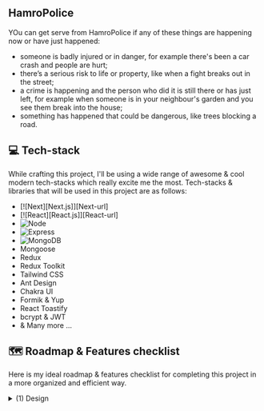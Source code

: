## HamroPolice
YOu can get serve from HamroPolice if any of these things are happening now or have just happened:

   * someone is badly injured or in danger, for example there's been a car crash and people are hurt;
   * there’s a serious risk to life or property, like when a fight breaks out in the street;
   * a crime is happening and the person who did it is still there or has just left, for example when   someone is in your neighbour's garden and you see them break into the house;
   * something has happened that could be dangerous, like trees blocking a road.

## 💻 Tech-stack 

While crafting this project, I'll be using a wide range of awesome & cool modern tech-stacks which really excite me the most. Tech-stacks & libraries that will be used in this project are as follows:

* [![Next][Next.js]][Next-url]
* [![React][React.js]][React-url]
* ![Node](https://img.shields.io/badge/Node.js-339933?style=for-the-badge&logo=nodedotjs&logoColor=white)
* ![Express](https://img.shields.io/badge/Express.js-000000?style=for-the-badge&logo=express&logoColor=white)
* ![MongoDB](https://img.shields.io/badge/MongoDB-4EA94B?style=for-the-badge&logo=mongodb&logoColor=white)
* Mongoose
* Redux
* Redux Toolkit 
* Tailwind CSS
* Ant Design
* Chakra UI
* Formik & Yup 
* React Toastify
* bcrypt & JWT
* & Many more ...

<!-- ROADMAP -->
## 🗺  Roadmap & Features checklist
Here is my ideal roadmap & features checklist for completing this project in a more organized and efficient way.

<details>
<summary> (1) Design </summary>

- [X] I. Brand identity/color scheme & typography 
    - [X] project name
    - [X] Primary & accent colors
    - [X] Fonts and typo

- [X] II. Design key elements 
    - [X] Logo
    - [X] Buttons
    - [X] Forms
    - [X] wireframes and mockups
    - 


- [ ] III. UI & Layout
    - [X] Header
    - [X] Navigation bar
    - [X] Hero section 
    - [X] Main content area
    - [X] Footer
### Features
  - [ ] Dashboard
  - [ ] Member Details
  - [ ] Crime Report
  - [ ] Instant Emergency service
  - [ ] Specific Crime Reporting System